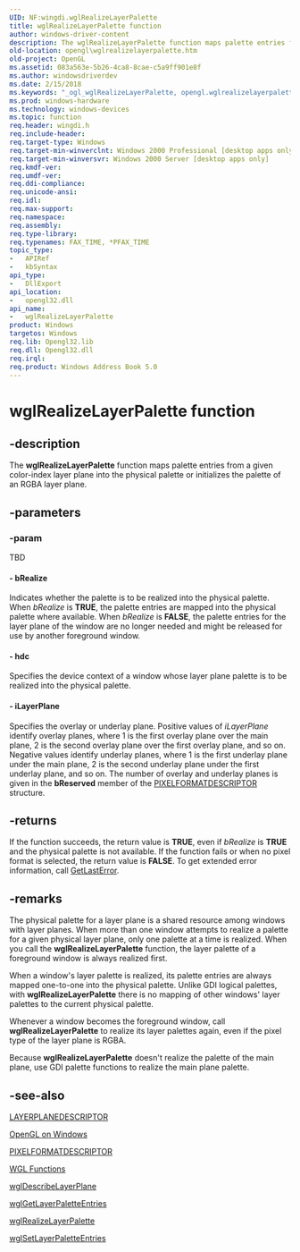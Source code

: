 ```yaml
---
UID: NF:wingdi.wglRealizeLayerPalette
title: wglRealizeLayerPalette function
author: windows-driver-content
description: The wglRealizeLayerPalette function maps palette entries from a given color-index layer plane into the physical palette or initializes the palette of an RGBA layer plane.
old-location: opengl\wglrealizelayerpalette.htm
old-project: OpenGL
ms.assetid: 083a563e-5b26-4ca8-8cae-c5a9ff901e8f
ms.author: windowsdriverdev
ms.date: 2/15/2018
ms.keywords: "_ogl_wglRealizeLayerPalette, opengl.wglrealizelayerpalette, wglRealizeLayerPalette, wglRealizeLayerPalette function [OpenGL], wingdi/wglRealizeLayerPalette"
ms.prod: windows-hardware
ms.technology: windows-devices
ms.topic: function
req.header: wingdi.h
req.include-header: 
req.target-type: Windows
req.target-min-winverclnt: Windows 2000 Professional [desktop apps only]
req.target-min-winversvr: Windows 2000 Server [desktop apps only]
req.kmdf-ver: 
req.umdf-ver: 
req.ddi-compliance: 
req.unicode-ansi: 
req.idl: 
req.max-support: 
req.namespace: 
req.assembly: 
req.type-library: 
req.typenames: FAX_TIME, *PFAX_TIME
topic_type:
-	APIRef
-	kbSyntax
api_type:
-	DllExport
api_location:
-	opengl32.dll
api_name:
-	wglRealizeLayerPalette
product: Windows
targetos: Windows
req.lib: Opengl32.lib
req.dll: Opengl32.dll
req.irql: 
req.product: Windows Address Book 5.0
---
```


# wglRealizeLayerPalette function


## -description


The <b>wglRealizeLayerPalette</b> function maps palette entries from a given color-index layer plane into the physical palette or initializes the palette of an RGBA layer plane.


## -parameters




### -param

TBD




#### - bRealize

Indicates whether the palette is to be realized into the physical palette. When <i>bRealize</i> is <b>TRUE</b>, the palette entries are mapped into the physical palette where available. When <i>bRealize</i> is <b>FALSE</b>, the palette entries for the layer plane of the window are no longer needed and might be released for use by another foreground window.


#### - hdc

Specifies the device context of a window whose layer plane palette is to be realized into the physical palette.


#### - iLayerPlane

Specifies the overlay or underlay plane. Positive values of <i>iLayerPlane</i> identify overlay planes, where 1 is the first overlay plane over the main plane, 2 is the second overlay plane over the first overlay plane, and so on. Negative values identify underlay planes, where 1 is the first underlay plane under the main plane, 2 is the second underlay plane under the first underlay plane, and so on. The number of overlay and underlay planes is given in the <b>bReserved</b> member of the <a href="https://msdn.microsoft.com/1480dea3-ae74-4e8b-b4de-fca8de5d8395">PIXELFORMATDESCRIPTOR</a> structure.


## -returns



If the function succeeds, the return value is <b>TRUE</b>, even if <i>bRealize</i> is <b>TRUE</b> and the physical palette is not available. If the function fails or when no pixel format is selected, the return value is <b>FALSE</b>. To get extended error information, call <a href="https://msdn.microsoft.com/d852e148-985c-416f-a5a7-27b6914b45d4">GetLastError</a>.




## -remarks



The physical palette for a layer plane is a shared resource among windows with layer planes. When more than one window attempts to realize a palette for a given physical layer plane, only one palette at a time is realized. When you call the <b>wglRealizeLayerPalette</b> function, the layer palette of a foreground window is always realized first.

When a window's layer palette is realized, its palette entries are always mapped one-to-one into the physical palette. Unlike GDI logical palettes, with <b>wglRealizeLayerPalette</b> there is no mapping of other windows' layer palettes to the current physical palette.

Whenever a window becomes the foreground window, call <b>wglRealizeLayerPalette</b> to realize its layer palettes again, even if the pixel type of the layer plane is RGBA.

Because <b>wglRealizeLayerPalette</b> doesn't realize the palette of the main plane, use GDI palette functions to realize the main plane palette.




## -see-also




<a href="https://msdn.microsoft.com/fdb0322d-503f-4c17-b438-f764d60da7f6">LAYERPLANEDESCRIPTOR</a>



<a href="https://msdn.microsoft.com/589a86f1-598d-4175-97fc-27ca0b254935">OpenGL on Windows</a>



<a href="https://msdn.microsoft.com/1480dea3-ae74-4e8b-b4de-fca8de5d8395">PIXELFORMATDESCRIPTOR</a>



<a href="https://msdn.microsoft.com/52053370-d88b-4faf-bdcd-4663c6d5270d">WGL Functions</a>



<a href="https://msdn.microsoft.com/a80d257e-7053-4328-8298-80ed72513837">wglDescribeLayerPlane</a>



<a href="https://msdn.microsoft.com/9f2d6f59-f1c6-44a5-8741-1ea4d84f5b2c">wglGetLayerPaletteEntries</a>



<a href="https://msdn.microsoft.com/083a563e-5b26-4ca8-8cae-c5a9ff901e8f">wglRealizeLayerPalette</a>



<a href="https://msdn.microsoft.com/bc44353d-15db-4e52-970d-a290b66bc046">wglSetLayerPaletteEntries</a>
 

 

